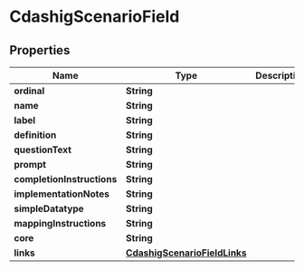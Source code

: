 

# CdashigScenarioField


## Properties

| Name | Type | Description | Notes |
|------------ | ------------- | ------------- | -------------|
|**ordinal** | **String** |  |  [optional] |
|**name** | **String** |  |  [optional] |
|**label** | **String** |  |  [optional] |
|**definition** | **String** |  |  [optional] |
|**questionText** | **String** |  |  [optional] |
|**prompt** | **String** |  |  [optional] |
|**completionInstructions** | **String** |  |  [optional] |
|**implementationNotes** | **String** |  |  [optional] |
|**simpleDatatype** | **String** |  |  [optional] |
|**mappingInstructions** | **String** |  |  [optional] |
|**core** | **String** |  |  [optional] |
|**links** | [**CdashigScenarioFieldLinks**](CdashigScenarioFieldLinks.md) |  |  [optional] |



